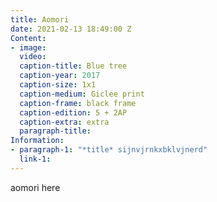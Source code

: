 ```yaml
---
title: Aomori
date: 2021-02-13 18:49:00 Z
Content:
- image: 
  video: 
  caption-title: Blue tree
  caption-year: 2017
  caption-size: 1x1
  caption-medium: Giclee print
  caption-frame: black frame
  caption-edition: 5 + 2AP
  caption-extra: extra
  paragraph-title: 
Information:
- paragraph-1: "*title* sijnvjrnkxbklvjnerd"
  link-1: 
---
```


aomori here